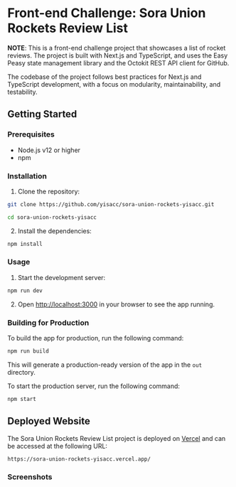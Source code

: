 
# Front-end Challenge: Sora Union Rockets Review List


**NOTE**: This is a front-end challenge project that showcases a list of rocket reviews. The project is built with Next.js and TypeScript, and uses the Easy Peasy state management library and the Octokit REST API client for GitHub.

  

The codebase of the project follows best practices for Next.js and TypeScript development, with a focus on modularity, maintainability, and testability.

  

## Getting Started

### Prerequisites

-   Node.js v12 or higher
-   npm

### Installation
1. Clone the repository:
 

```bash
git clone https://github.com/yisacc/sora-union-rockets-yisacc.git

cd sora-union-rockets-yisacc
```

2. Install the dependencies:
```bash
npm install
``` 

### Usage

1. Start the development server:
```bash
npm run dev
```
2. Open [http://localhost:3000](http://localhost:3000/) in your browser to see the app running.
 
 ### Building for Production
 To build the app for production, run the following command:

```bash
npm run build
```
This will generate a production-ready version of the app in the `out` directory.

To start the production server, run the following command:
```bash
npm start
```
## Deployed Website
The Sora Union Rockets Review List project is deployed on [Vercel](https://vercel.com/) and can be accessed at the following URL:

```bash
https://sora-union-rockets-yisacc.vercel.app/
```

### Screenshots

